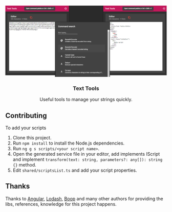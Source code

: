<p align="center">
  <a href="https://mfcar.github.io/TextTools/">
    <img src="docs/images/TextToolsExample.png" alt="Text Tools Example">
  </a>
</p>

<h3 align="center">Text Tools</h3>

<p align="center">
  Useful tools to manage your strings quickly.
</p>

## Contributing

To add your scripts
1. Clone this project.
2. Run `npm install` to install the Node.js dependencies.
3. Run `ng g s scripts/<your script name>`.
4. Open the generated service file in your editor, add implements IScript and implement `transform(text: string, parameters?: any[]): string {}` method.
5. Edit `shared/scriptsList.ts` and add your script properties.

## Thanks

Thanks to [Angular](https://angular.io/), [Lodash](https://lodash.com/), [Boop](https://boop.okat.best/) and many other authors for providing the libs, references, knowledge for this project happens.

